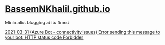 # [BassemNKhalil.github.io](https://bassemnkhalil.github.io/)
Minimalist blogging at its finest

[2021-03-31 (Azure Bot - connectivity issues) Error sending this message to your bot: HTTP status code Forbidden](posts/2021-03-31_1.md)
